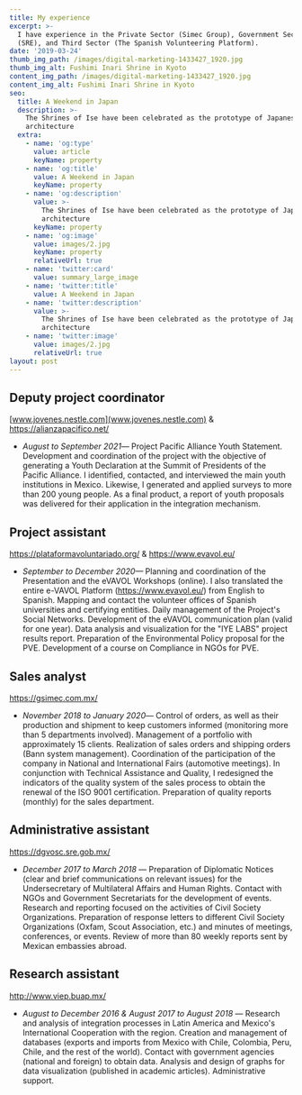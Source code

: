 ```yaml
---
title: My experience
excerpt: >-
  I have experience in the Private Sector (Simec Group), Government Sector
  (SRE), and Third Sector (The Spanish Volunteering Platform).
date: '2019-03-24'
thumb_img_path: /images/digital-marketing-1433427_1920.jpg
thumb_img_alt: Fushimi Inari Shrine in Kyoto
content_img_path: /images/digital-marketing-1433427_1920.jpg
content_img_alt: Fushimi Inari Shrine in Kyoto
seo:
  title: A Weekend in Japan
  description: >-
    The Shrines of Ise have been celebrated as the prototype of Japanese
    architecture
  extra:
    - name: 'og:type'
      value: article
      keyName: property
    - name: 'og:title'
      value: A Weekend in Japan
      keyName: property
    - name: 'og:description'
      value: >-
        The Shrines of Ise have been celebrated as the prototype of Japanese
        architecture
      keyName: property
    - name: 'og:image'
      value: images/2.jpg
      keyName: property
      relativeUrl: true
    - name: 'twitter:card'
      value: summary_large_image
    - name: 'twitter:title'
      value: A Weekend in Japan
    - name: 'twitter:description'
      value: >-
        The Shrines of Ise have been celebrated as the prototype of Japanese
        architecture
    - name: 'twitter:image'
      value: images/2.jpg
      relativeUrl: true
layout: post
---
```

## Deputy project coordinator

[www.jovenes.nestle.com](www.jovenes.nestle.com) & <https://alianzapacifico.net/>

*   *August to September 2021*— Project Pacific Alliance Youth Statement. Development and coordination of the project with the objective of generating a Youth Declaration at the Summit of Presidents of the Pacific Alliance. I identified, contacted, and interviewed the main youth institutions in Mexico. Likewise, I generated and applied surveys to more than 200 young people. As a final product, a report of youth proposals was delivered for their application in the integration mechanism.

## Project assistant

<https://plataformavoluntariado.org/> & <https://www.evavol.eu/>

*   *September to December 2020—* Planning and coordination of the Presentation and the eVAVOL Workshops (online). I also translated the entire e-VAVOL Platform (https://www.evavol.eu/) from English to Spanish. Mapping and contact the volunteer offices of Spanish universities and certifying entities. Daily management of the Project's Social Networks. Development of the eVAVOL communication plan (valid for one year). Data analysis and visualization for the "IYE LABS" project results report. Preparation of the Environmental Policy proposal for the PVE. Development of a course on Compliance in NGOs for PVE.

## Sales analyst

<https://gsimec.com.mx/>

*   *November 2018 to January 2020*— Control of orders, as well as their production and shipment to keep customers informed (monitoring more than 5 departments involved). Management of a portfolio with approximately 15 clients. Realization of sales orders and shipping orders (Bann system management). Coordination of the participation of the company in National and International Fairs (automotive meetings). In conjunction with Technical Assistance and Quality, I redesigned the indicators of the quality system of the sales process to obtain the renewal of the ISO 9001 certification. Preparation of quality reports (monthly) for the sales department.

## Administrative assistant

<https://dgvosc.sre.gob.mx/>

*   *December 2017 to March 2018* — Preparation of Diplomatic Notices (clear and brief communications on relevant issues) for the Undersecretary of Multilateral Affairs and Human Rights. Contact with NGOs and Government Secretariats for the development of events. Research and reporting focused on the activities of Civil Society Organizations. Preparation of response letters to different Civil Society Organizations (Oxfam, Scout Association, etc.) and minutes of meetings, conferences, or events. Review of more than 80 weekly reports sent by Mexican embassies abroad.

## Research assistant

<http://www.viep.buap.mx/>

*   *August to December 2016 & August 2017 to August 2018* — Research and analysis of integration processes in Latin America and Mexico's International Cooperation with the region. Creation and management of databases (exports and imports from Mexico with Chile, Colombia, Peru, Chile, and the rest of the world). Contact with government agencies (national and foreign) to obtain data. Analysis and design of graphs for data visualization (published in academic articles). Administrative support.
